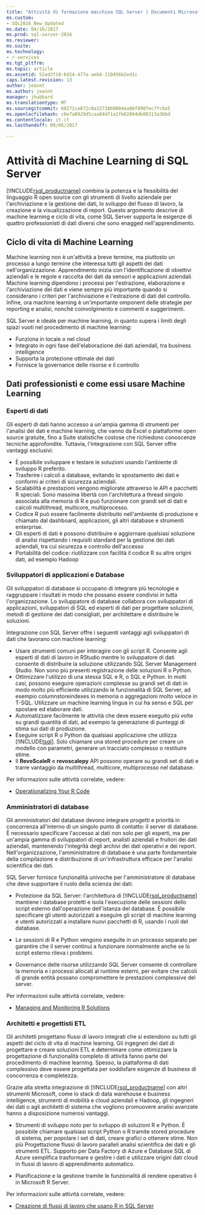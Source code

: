 ```yaml
---
title: "Attività di formazione macchina SQL Server | Documenti Microsoft"
ms.custom:
- SQL2016_New_Updated
ms.date: 04/16/2017
ms.prod: sql-server-2016
ms.reviewer: 
ms.suite: 
ms.technology:
- r-services
ms.tgt_pltfrm: 
ms.topic: article
ms.assetid: 52ad3f10-6d24-477a-aeb6-110456b2ed1c
caps.latest.revision: 13
author: jeannt
ms.author: jeannt
manager: jhubbard
ms.translationtype: MT
ms.sourcegitcommit: 60272ce672c0a32738b0084ea86f8907ec7fc0a5
ms.openlocfilehash: c0e7a0929d5caa84df1a1fb02894db08313a36bd
ms.contentlocale: it-it
ms.lasthandoff: 09/06/2017

---
```

# <a name="sql-server-machine-learning-tasks"></a>Attività di Machine Learning di SQL Server

[!INCLUDE[rsql_productname](../../includes/rsql-productname-md.md)] combina la potenza e la flessibilità del linguaggio R open source con gli strumenti di livello aziendale per l'archiviazione e la gestione dei dati, lo sviluppo del flusso di lavoro, la creazione e la visualizzazione di report. Questo argomento descrive di machine learning e ciclo di vita, come SQL Server supporta le esigenze di quattro professionisti di dati diversi che sono enagged nell'apprendimento.

## <a name="machine-learning-life-cycle"></a>Ciclo di vita di Machine Learning

Machine learning non è un'attività a breve termine, ma piuttosto un processo a lungo termine che interessa tutti gli aspetti dei dati nell'organizzazione. Apprendimento inizia con l'identificazione di obiettivi aziendali e le regole e raccolta dei dati da sensori e applicazioni aziendali. Machine learning dipendono i processi per l'estrazione, elaborazione e l'archiviazione dei dati e viene sempre più importante quando si considerano i criteri per l'archiviazione e l'estrazione di dati del controllo. Infine, ora machine learning è un'importante omponent delle strategie per reporting e analisi, nonché coinvolgimento e commenti e suggerimenti.



SQL Server è ideale per machine learning, in quanto supera i limiti degli spazi vuoti nel procedimento di machine learning:

+ Funziona in locale o nel cloud
+ Integrato in ogni fase dell'elaborazione dei dati aziendali, tra business intelligence
+ Supporta la protezione ottimale dei dati
+ Fornisce la governance delle risorse e il controllo

## <a name="data-professionals-and-how-they-use-machine-learning"></a>Dati professionisti e come essi usare Machine Learning

### <a name="data-scientists"></a>Esperti di dati

Gli esperti di dati hanno accesso a un'ampia gamma di strumenti per l'analisi dei dati e machine learning, che vanno da Excel o piattaforme open source gratuite, fino a Suite statistiche costose che richiedono conoscenze tecniche approfondite. Tuttavia, l'integrazione con SQL Server offre vantaggi esclusivi:

+ È possibile sviluppare e testare le soluzioni usando l'ambiente di sviluppo R preferito.
+ Trasferire i calcoli a database, evitando lo spostamento dei dati e conformi ai criteri di sicurezza aziendali.
+ Scalabilità e prestazioni vengono migliorate attraverso le API e pacchetti R speciali. Sono massima libertà con l'architettura a thread singolo associata alla memoria di R e può funzionare con grandi set di dati e calcoli multithread, multicore, multiprocesso.
+ Codice R può essere facilmente distribuito nell'ambiente di produzione e chiamato dal dashboard, applicazioni, gli altri database e strumenti enterprise.
+ Gli esperti di dati è possono distribuire e aggiornare qualsiasi soluzione di analisi rispettando i requisiti standard per la gestione dei dati aziendali, tra cui sicurezza e controllo dell'accesso
+ Portabilità del codice: riutilizzare con facilità il codice R su altre origini dati, ad esempio Hadoop

### <a name="application-and-database-developers"></a>Sviluppatori di applicazioni e Database

Gli sviluppatori di database si occupano di integrare più tecnologie e raggruppare i risultati in modo che possano essere condivisi in tutta l'organizzazione. Lo sviluppatore di database collabora con sviluppatori di applicazioni, sviluppatori di SQL ed esperti di dati per progettare soluzioni, metodi di gestione dei dati consigliati, per architettare e distribuire le soluzioni. 

Integrazione con SQL Server offre i seguenti vantaggi agli sviluppatori di dati che lavorano con machine learning:

+ Usare strumenti comuni per interagire con gli script R. Consente agli esperti di dati di lavoro in RStudio mentre lo sviluppatore di dati consente di distribuire la soluzione utilizzando SQL Server Management Studio. Non sono più presenti registrazione delle soluzioni R o Python.
+ Ottimizzare l'utilizzo di una stessa SQL e R, o SQL e Python. In molti casi, possono eseguire operazioni complesse su grandi set di dati in modo molto più efficiente utilizzando le funzionalità di SQL Server, ad esempio columnstoreindexes in memoria o aggregazioni molto veloce in T-SQL. Utilizzare un machine learning lingua in cui ha senso e SQL per spostare ed elaborare dati.
+ Automatizzare facilmente le attività che deve essere eseguito più volte su grandi quantità di dati, ad esempio la generazione di punteggi di stima sui dati di produzione.
+ Eseguire script R o Python da qualsiasi applicazione che utilizza [!INCLUDE[tsql](../../includes/tsql-md.md)]. Solo chiamare una stored procedure per creare un modello con parametri, generare un tracciato complesso o restituire stime.
+ Il **RevoScaleR** e **revoscalepy** API possono operare su grandi set di dati e trarre vantaggio da multithread, multicore, multiprocesso nel database.

Per informazioni sulle attività correlate, vedere:
+ [Operationalizing Your R Code](../../advanced-analytics/r-services/operationalizing-your-r-code.md)

### <a name="database-administrators"></a>Amministratori di database

Gli amministratori del database devono integrare progetti e priorità in concorrenza all'interno di un singolo punto di contatto: il server di database. È necessario specificare l'accesso ai dati non solo per gli esperti, ma per un'ampia gamma di sviluppatori di report, analisti aziendali e fruitori dei dati aziendali, mantenendo l'integrità degli archivi dei dati operativi e dei report. Nell'organizzazione, l'amministratore di database è una parte fondamentale della compilazione e distribuzione di un'infrastruttura efficace per l'analisi scientifica dei dati. 

SQL Server fornisce funzionalità univoche per l'amministratore di database che deve supportare il ruolo della scienza dei dati:

+ Protezione da SQL Server: l'architettura di [!INCLUDE[rsql_productname](../../includes/rsql-productname-md.md)] mantiene i database protetti e isola l'esecuzione delle sessioni dello script esterno dall'operazione dell'istanza del database. È possibile specificare gli utenti autorizzati a eseguire gli script di machine learning e utenti autorizzati a installare nuovi pacchetti di R, usando i ruoli del database.

+ Le sessioni di R e Python vengono eseguite in un processo separato per garantire che il server continui a funzionare normalmente anche se lo script esterno rileva i problemi.

+ Governance delle risorse utilizzando SQL Server consente di controllare la memoria e i processi allocati al runtime esterni, per evitare che calcoli di grande entità possano compromettere le prestazioni complessive del server.

Per informazioni sulle attività correlate, vedere:
+ [Managing and Monitoring R Solutions](../../advanced-analytics/r-services/managing-and-monitoring-r-solutions.md)

### <a name="architects-and-etl-designers"></a>Architetti e progettisti ETL

Gli architetti progettano flussi di lavoro integrati che si estendono su tutti gli aspetti del ciclo di vita di machine learning. Gli ingegneri dei dati di progettare e creare soluzioni ETL e determinare come ottimizzare la progettazione di funzionalità completo di attività fanno parte del procedimento di machine learning. Spesso, la piattaforma di dati complessivo deve essere progettata per soddisfare esigenze di business di concorrenza e completezza.

Grazie alla stretta integrazione di [!INCLUDE[rsql_productname](../../includes/rsql-productname-md.md)] con altri strumenti Microsoft, come lo stack di data warehouse e business intelligence, strumenti di mobilità e cloud aziendali e Hadoop, gli ingegneri dei dati o agli architetti di sistema che vogliono promuovere analisi avanzate hanno a disposizione numerosi vantaggi.

+ Strumenti di sviluppo noto per lo sviluppo di soluzioni R e Python. È possibile chiamare qualsiasi script Python o R tramite stored procedure di sistema, per popolare i set di dati, creare grafici o ottenere stime. Non più Progettazione flussi di lavoro paralleli analisi scientifica dei dati e gli strumenti ETL. Supporto per Data Factory di Azure e Database SQL di Azure semplifica trasformare e gestire i dati e utilizzare origini dati cloud in flussi di lavoro di apprendimento automatico.

+ Pianificazione e la gestione tramite le funzionalità di rendere operativo il in Microsoft R Server.

Per informazioni sulle attività correlate, vedere:

+ [Creazione di flussi di lavoro che usano R in SQL Server](../../advanced-analytics/r-services/creating-workflows-that-use-r-in-sql-server.md)


